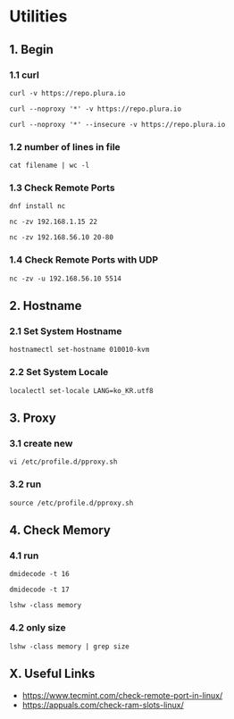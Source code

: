 # Utilities


## 1. Begin

### 1.1 curl

    curl -v https://repo.plura.io
    
    curl --noproxy '*' -v https://repo.plura.io
    
    curl --noproxy '*' --insecure -v https://repo.plura.io
            
### 1.2 number of lines in file

    cat filename | wc -l
    
### 1.3 Check Remote Ports

    dnf install nc
    
    nc -zv 192.168.1.15 22
    
    nc -zv 192.168.56.10 20-80

### 1.4 Check Remote Ports with UDP

    nc -zv -u 192.168.56.10 5514

## 2. Hostname

### 2.1 Set System Hostname

    hostnamectl set-hostname 010010-kvm

### 2.2 Set System Locale

    localectl set-locale LANG=ko_KR.utf8

## 3. Proxy

### 3.1 create new

    vi /etc/profile.d/pproxy.sh

### 3.2 run

    source /etc/profile.d/pproxy.sh


## 4. Check Memory

### 4.1 run

    dmidecode -t 16

    dmidecode -t 17

    lshw -class memory

### 4.2 only size

    lshw -class memory | grep size


## X. Useful Links

- https://www.tecmint.com/check-remote-port-in-linux/
- https://appuals.com/check-ram-slots-linux/
